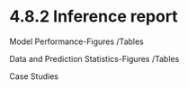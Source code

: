 # 4.8.2 Inference report

Model Performance-Figures /Tables



Data and Prediction Statistics-Figures /Tables



Case Studies
